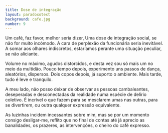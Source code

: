 ```yaml
---
title: Dose de integração
layout: paradoxotext
background: cafe.jpg
number: 9
---
```


Um café, faz favor, melhor seria dizer, Uma dose de integração social, se não for muito incómodo. A cara de perplexão da funcionária seria inevitável. A somar aos olhares indiscretos, estaríamos perante uma situação peculiar, se não aliciante.

Volume no máximo, agudos distorcidos, e desta vez sou só mais um no meio da multidão. Pouco tempo depois, experimento uns passos de dança, aleatórios, dispersos. Dois copos depois, já suporto o ambiente. Mais tarde, tudo é leve e tranquilo.

A meu lado, não posso deixar de observar as pessoas cambaleantes, deseperadas e desconectadas da realidade numa espécie de delírio coletivo. É incrível o que fazem para se mesclarem umas nas outras, para se divertirem, ou outra qualquer expressão equivalente.

As luzinhas incidem incessantes sobre mim, mas se por um momento consigo desligar-me, reflito que no final de contas até já aprecio as banalidades, os prazeres, as intervenções, o cheiro do café expresso.
